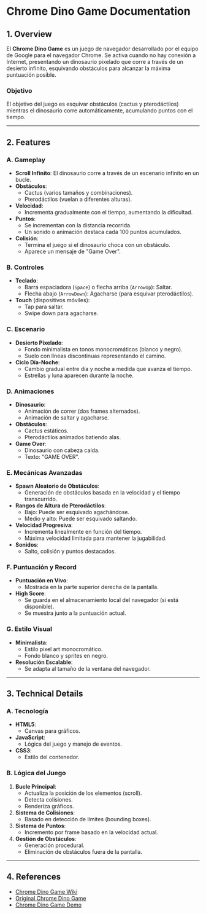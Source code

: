 
# Chrome Dino Game Documentation

## 1. Overview
El **Chrome Dino Game** es un juego de navegador desarrollado por el equipo de Google para el navegador Chrome. Se activa cuando no hay conexión a Internet, presentando un dinosaurio pixelado que corre a través de un desierto infinito, esquivando obstáculos para alcanzar la máxima puntuación posible.

### Objetivo
El objetivo del juego es esquivar obstáculos (cactus y pterodáctilos) mientras el dinosaurio corre automáticamente, acumulando puntos con el tiempo.

---

## 2. Features

### A. Gameplay
- **Scroll Infinito**: El dinosaurio corre a través de un escenario infinito en un bucle.
- **Obstáculos**: 
  - Cactus (varios tamaños y combinaciones).
  - Pterodáctilos (vuelan a diferentes alturas).
- **Velocidad**:
  - Incrementa gradualmente con el tiempo, aumentando la dificultad.
- **Puntos**: 
  - Se incrementan con la distancia recorrida.
  - Un sonido o animación destaca cada 100 puntos acumulados.
- **Colisión**:
  - Termina el juego si el dinosaurio choca con un obstáculo.
  - Aparece un mensaje de "Game Over".

### B. Controles
- **Teclado**:
  - Barra espaciadora (`Space`) o flecha arriba (`ArrowUp`): Saltar.
  - Flecha abajo (`ArrowDown`): Agacharse (para esquivar pterodáctilos).
- **Touch** (dispositivos móviles):
  - Tap para saltar.
  - Swipe down para agacharse.

### C. Escenario
- **Desierto Pixelado**:
  - Fondo minimalista en tonos monocromáticos (blanco y negro).
  - Suelo con líneas discontinuas representando el camino.
- **Ciclo Día-Noche**:
  - Cambio gradual entre día y noche a medida que avanza el tiempo.
  - Estrellas y luna aparecen durante la noche.

### D. Animaciones
- **Dinosaurio**:
  - Animación de correr (dos frames alternados).
  - Animación de saltar y agacharse.
- **Obstáculos**:
  - Cactus estáticos.
  - Pterodáctilos animados batiendo alas.
- **Game Over**:
  - Dinosaurio con cabeza caída.
  - Texto: "GAME OVER".

### E. Mecánicas Avanzadas
- **Spawn Aleatorio de Obstáculos**:
  - Generación de obstáculos basada en la velocidad y el tiempo transcurrido.
- **Rangos de Altura de Pterodáctilos**:
  - Bajo: Puede ser esquivado agachándose.
  - Medio y alto: Puede ser esquivado saltando.
- **Velocidad Progresiva**:
  - Incrementa linealmente en función del tiempo.
  - Máxima velocidad limitada para mantener la jugabilidad.
- **Sonidos**:
  - Salto, colisión y puntos destacados.

### F. Puntuación y Record
- **Puntuación en Vivo**:
  - Mostrada en la parte superior derecha de la pantalla.
- **High Score**:
  - Se guarda en el almacenamiento local del navegador (si está disponible).
  - Se muestra junto a la puntuación actual.

### G. Estilo Visual
- **Minimalista**:
  - Estilo pixel art monocromático.
  - Fondo blanco y sprites en negro.
- **Resolución Escalable**:
  - Se adapta al tamaño de la ventana del navegador.

---

## 3. Technical Details

### A. Tecnología
- **HTML5**: 
  - Canvas para gráficos.
- **JavaScript**:
  - Lógica del juego y manejo de eventos.
- **CSS3**:
  - Estilo del contenedor.

### B. Lógica del Juego
1. **Bucle Principal**:
   - Actualiza la posición de los elementos (scroll).
   - Detecta colisiones.
   - Renderiza gráficos.
2. **Sistema de Colisiones**:
   - Basado en detección de límites (bounding boxes).
3. **Sistema de Puntos**:
   - Incremento por frame basado en la velocidad actual.
4. **Gestión de Obstáculos**:
   - Generación procedural.
   - Eliminación de obstáculos fuera de la pantalla.

---


## 4. References
- [Chrome Dino Game Wiki](https://en.wikipedia.org/wiki/Dinosaur_Game)
- [Original Chrome Dino Game](chrome://dino)
- [Chrome Dino Game Demo](https://chromedino.com/)

